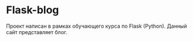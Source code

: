 # Flask-blog
Проект написан в рамках обучающего курса по Flask (Python).
Данный сайт представляет блог.
